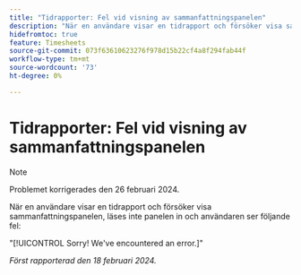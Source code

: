 ```yaml
---
title: "Tidrapporter: Fel vid visning av sammanfattningspanelen"
description: "När en användare visar en tidrapport och försöker visa sammanfattningspanelen, läses inte panelen in och användaren ser ett fel."
hidefromtoc: true
feature: Timesheets
source-git-commit: 073f63610623276f978d15b22cf4a8f294fab44f
workflow-type: tm+mt
source-wordcount: '73'
ht-degree: 0%

---
```



# Tidrapporter: Fel vid visning av sammanfattningspanelen

>[!NOTE]
>
>Problemet korrigerades den 26 februari 2024.

När en användare visar en tidrapport och försöker visa sammanfattningspanelen, läses inte panelen in och användaren ser följande fel:

&quot;[!UICONTROL Sorry! We've encountered an error.]&quot;

_Först rapporterad den 18 februari 2024._
